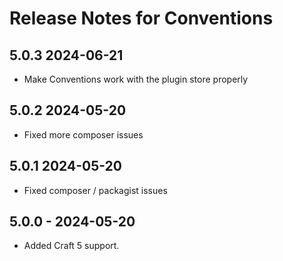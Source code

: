 # Release Notes for Conventions

## 5.0.3 2024-06-21

- Make Conventions work with the plugin store properly

## 5.0.2 2024-05-20

- Fixed more composer issues

## 5.0.1 2024-05-20

- Fixed composer / packagist issues

## 5.0.0 - 2024-05-20

- Added Craft 5 support.
